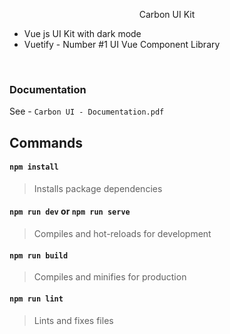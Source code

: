 <p align="center">Carbon UI Kit</p>

- Vue js UI Kit with dark mode
- Vuetify - Number #1 UI Vue Component Library

<br/>

### Documentation

See - `Carbon UI - Documentation.pdf`

## Commands
#### `npm install`
> Installs package dependencies

#### `npm run dev` or `npm run serve` 
> Compiles and hot-reloads for development

#### `npm run build`
> Compiles and minifies for production

#### `npm run lint`
> Lints and fixes files
